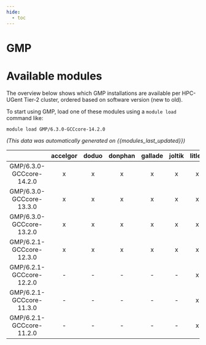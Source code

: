 ```yaml
---
hide:
  - toc
---
```


GMP
===

# Available modules


The overview below shows which GMP installations are available per HPC-UGent Tier-2 cluster, ordered based on software version (new to old).

To start using GMP, load one of these modules using a `module load` command like:

```shell
module load GMP/6.3.0-GCCcore-14.2.0
```

*(This data was automatically generated on {{modules_last_updated}})*

| |accelgor|doduo|donphan|gallade|joltik|litleo|shinx|
| :---: | :---: | :---: | :---: | :---: | :---: | :---: | :---: |
|GMP/6.3.0-GCCcore-14.2.0|x|x|x|x|x|x|x|
|GMP/6.3.0-GCCcore-13.3.0|x|x|x|x|x|x|x|
|GMP/6.3.0-GCCcore-13.2.0|x|x|x|x|x|x|x|
|GMP/6.2.1-GCCcore-12.3.0|x|x|x|x|x|x|x|
|GMP/6.2.1-GCCcore-12.2.0|-|-|-|-|-|x|x|
|GMP/6.2.1-GCCcore-11.3.0|-|-|-|-|-|x|x|
|GMP/6.2.1-GCCcore-11.2.0|-|-|-|-|-|x|x|
